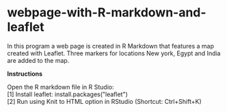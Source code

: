 # webpage-with-R-markdown-and-leaflet

In this program a web page is created in R Markdown that features a map created with Leaflet.
Three markers for locations New york, Egypt and India are added to the map.

<b>Instructions</b></br>

Open the R markdown file in R Studio:</br>
  [1] Install leaflet: install.packages("leaflet")</br>
  [2] Run using Knit to HTML option in RStudio (Shortcut: Ctrl+Shift+K)